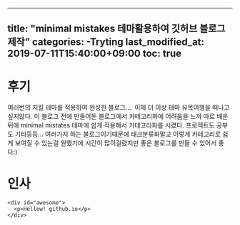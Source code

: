 ---
title: "minimal mistakes 테마활용하여 깃허브 블로그 제작"
categories:
 -Tryting
 last_modified_at: 2019-07-11T15:40:00+09:00
 toc: true
 ---
 
 # 후기
 
 여러번의 지킬 테마를 적용하여 완성한 블로그....
 이제 더 이상 테마 유목여행을 떠나고싶지않다. 이 블로그 전에 만들어둔 블로그에서 카테고리화에 어려움을 느껴 따로 배운뒤에
 minimal mistates 테마에 쉽게 적용해서 카테고리화를 시켰다. 프로젝트도 공부도 기타등등... 여러가지 하는 블로그이기때문에
 태크분류화말고 이렇게 카테고리로 쉽게 보여질 수 있는걸 원했기에 시간이 많이걸렸지만 좋은 블로그를 만들 수 있어서 좋다:)
 
# 인사
    <div id="awesome">
      <p>Hellow! github.io</p>
    </div>
 
